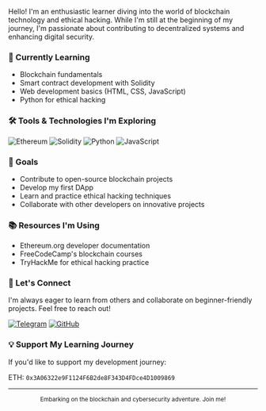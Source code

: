 Hello! I'm an enthusiastic learner diving into the world of blockchain technology and ethical hacking. While I'm still at the beginning of my journey, I'm passionate about contributing to decentralized systems and enhancing digital security.

### 🌱 Currently Learning
- Blockchain fundamentals
- Smart contract development with Solidity
- Web development basics (HTML, CSS, JavaScript)
- Python for ethical hacking

### 🛠️ Tools & Technologies I'm Exploring
![Ethereum](https://img.shields.io/badge/-Ethereum-3C3C3D?style=flat-square&logo=ethereum&logoColor=white)
![Solidity](https://img.shields.io/badge/-Solidity-363636?style=flat-square&logo=solidity&logoColor=white)
![Python](https://img.shields.io/badge/-Python-3776AB?style=flat-square&logo=python&logoColor=white)
![JavaScript](https://img.shields.io/badge/-JavaScript-F7DF1E?style=flat-square&logo=javascript&logoColor=black)

### 🚀 Goals
- Contribute to open-source blockchain projects
- Develop my first DApp
- Learn and practice ethical hacking techniques
- Collaborate with other developers on innovative projects

### 📚 Resources I'm Using
- Ethereum.org developer documentation
- FreeCodeCamp's blockchain courses
- TryHackMe for ethical hacking practice

### 🤝 Let's Connect
I'm always eager to learn from others and collaborate on beginner-friendly projects. Feel free to reach out!

[![Telegram](https://img.shields.io/badge/-Telegram-2CA5E0?style=for-the-badge&logo=telegram&logoColor=white)](https://t.me/nectariferous)
[![GitHub](https://img.shields.io/badge/-GitHub-181717?style=for-the-badge&logo=github)](https://github.com/nectariferous)

### 💡 Support My Learning Journey
If you'd like to support my development journey:

ETH: `0x3A06322e9F1124F6B2de8F343D4FDce4D1009869`

---

<div align="center">
  <sub>Embarking on the blockchain and cybersecurity adventure. Join me!</sub>
</div>
